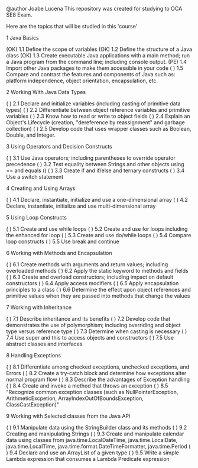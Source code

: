 
@author Joabe Lucena
This repository was created for studying to OCA SE8 Exam.

Here are the topics that will be studied in this 'course'

1 Java Basics

(OK) 1.1 Define the scope of variables 
(OK) 1.2 Define the structure of a Java class
(OK) 1.3 Create executable Java applications with a main method; run a Java program from the command line; including console output.
(PE) 1.4 Import other Java packages to make them accessible in your code
(  ) 1.5 Compare and contrast the features and components of Java such as: platform independence, object orientation, encapsulation, etc.

2 Working With Java Data Types
 
(  ) 2.1 Declare and initialize variables (including casting of primitive data types)
(  ) 2.2 Differentiate between object reference variables and primitive variables
(  ) 2.3 Know how to read or write to object fields
(  ) 2.4 Explain an Object's Lifecycle (creation, "dereference by reassignment" and garbage collection)
(  ) 2.5 Develop code that uses wrapper classes such as Boolean, Double, and Integer.  
 
3 Using Operators and Decision Constructs
 
(  ) 3.1 Use Java operators; including parentheses to override operator precedence
(  ) 3.2 Test equality between Strings and other objects using == and equals ()
(  ) 3.3 Create if and if/else and ternary constructs 
(  ) 3.4 Use a switch statement 

4 Creating and Using Arrays
 
(  ) 4.1 Declare, instantiate, initialize and use a one-dimensional array
(  ) 4.2 Declare, instantiate, initialize and use multi-dimensional array

5 Using Loop Constructs
 
(  ) 5.1 Create and use while loops
(  ) 5.2 Create and use for loops including the enhanced for loop
(  ) 5.3 Create and use do/while loops
(  ) 5.4 Compare loop constructs
(  ) 5.5 Use break and continue  

6 Working with Methods and Encapsulation
 
(  ) 6.1 Create methods with arguments and return values; including overloaded methods
(  ) 6.2 Apply the static keyword  to methods and fields  
(  ) 6.3 Create and overload constructors; including impact on default constructors
(  ) 6.4 Apply access modifiers
(  ) 6.5 Apply encapsulation principles to a class
(  ) 6.6 Determine the effect upon object references and primitive values when they are passed  into methods that change the values

7 Working with Inheritance
 
(  ) 7.1 Describe inheritance and its benefits
(  ) 7.2 Develop code that demonstrates the use of polymorphism; including overriding and object type versus reference type
(  ) 7.3 Determine when casting is necessary
(  ) 7.4 Use super and this to access objects and constructors
(  ) 7.5 Use abstract classes and interfaces

8 Handling Exceptions
 
(  ) 8.1 Differentiate among checked exceptions, unchecked exceptions, and Errors
(  ) 8.2 Create a try-catch block and determine how exceptions alter normal program flow
(  ) 8.3 Describe the advantages of Exception handling 
(  ) 8.4 Create and invoke a method that throws an exception
(  ) 8.5 "Recognize common exception classes (such as NullPointerException, ArithmeticExcpetion, ArrayIndexOutOfBoundsException, ClassCastException)"

9 Working with Selected classes from the Java API
 
(  ) 9.1 Manipulate data using the StringBuilder class and its methods
(  ) 9.2 Creating and manipulating Strings
(  ) 9.3 Create and manipulate calendar data using classes from java.time.LocalDateTime,  java.time.LocalDate, java.time.LocalTime, java.time.format.DateTimeFormatter, java.time.Period 
(  ) 9.4 Declare and use an ArrayList of a given type 
(  ) 9.5 Write a simple Lambda expression that consumes a Lambda Predicate expression
